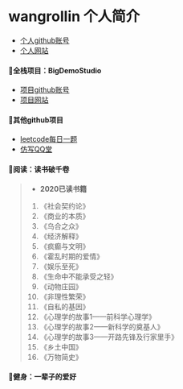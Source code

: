 # wangrollin 个人简介
- [个人github账号](https://github.com/wangrollin)
- [个人网站](https://wangrollin.com)


#### 🍖全栈项目：BigDemoStudio
- [项目github账号](https://github.com/BigDemoStudio/)
- [项目网站](https://wangrollin.com)


#### 🍖其他github项目
- [leetcode每日一题](https://github.com/wangrollin/leetcode)
- [仿写QQ堂](https://github.com/wangrollin/QQTang4.0)


#### 🍖阅读：读书破千卷
> - **2020已读书籍**
> 1. 《社会契约论》
> 2. 《商业的本质》
> 3. 《乌合之众》
> 4. 《经济解释》
> 5. 《疯癫与文明》
> 6. 《霍乱时期的爱情》
> 7. 《娱乐至死》
> 8. 《生命中不能承受之轻》
> 9. 《动物庄园》
> 10. 《非理性繁荣》
> 11. 《自私的基因》
> 12. 《心理学的故事1——前科学心理学》
> 13. 《心理学的故事2——新科学的奠基人》
> 14. 《心理学的故事3——开路先锋及行家里手》
> 15. 《乡土中国》
> 16. 《万物简史》

#### 🍖健身：一辈子的爱好